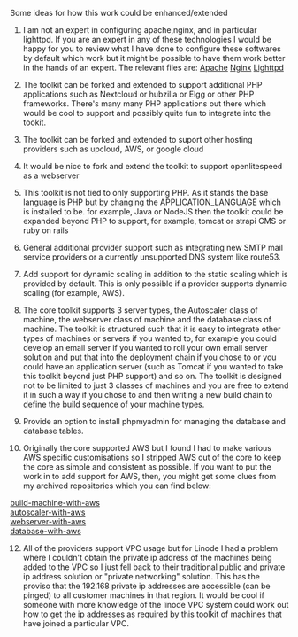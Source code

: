 Some ideas for how this work could be enhanced/extended

1. I am not an expert in configuring apache,nginx, and in particular lighttpd. If you are an expert in any of these technologies I would be happy for you to review what I have done to configure these softwares by default which work but it might be possible to have them work better in the hands of an expert.
The relevant files are: [Apache](https://github.com/wintersys-projects/adt-webserver-scripts/blob/master/providerscripts/webserver/configuration/InstallApache.sh) [Nginx](https://github.com/wintersys-projects/adt-webserver-scripts/blob/master/providerscripts/webserver/configuration/InstallNginx.sh) [Lighttpd](https://github.com/wintersys-projects/adt-webserver-scripts/blob/master/providerscripts/webserver/configuration/InstallLighttpd.sh)

3. The toolkit can be forked and extended to support additional PHP applications such as Nextcloud or hubzilla or Elgg or other PHP frameworks. There's many many PHP applications out there which would be cool to support and possibly quite fun to integrate into the tookit.
4. The toolkit can be forked and extended to suport other hosting providers such as upcloud, AWS, or google cloud
5. It would be nice to fork and extend the toolkit to support openlitespeed as a webserver
6. This toolkit is not tied to only supporting PHP. As it stands the base language is PHP but by changing the APPLICATION_LANGUAGE which is installed to be. for example, Java or NodeJS then the toolkit could be expanded beyond PHP to support, for example, tomcat or strapi CMS or ruby on rails
7. General additional provider support such as integrating new SMTP mail service providers or a currently unsupported DNS system like route53. 
8. Add support for dynamic scaling in addition to the static scaling which is provided by default. This is only possible if a provider supports dynamic scaling (for example, AWS).  
9. The core toolkit supports 3 server types, the Autoscaler class of machine, the webserver class of machine and the database class of machine. The toolkit is structured such that it is easy to integrate other types of machines or servers if you wanted to, for example you could develop an email server if you wanted to roll your own email server solution and put that into the deployment chain if you chose to or you could have an application server (such as Tomcat if you wanted to take this toolkit beyond just PHP support) and so on. The toolkit is designed not to be limited to just 3 classes of machines and you are free to extend it in such a way if you chose to and then writing a new build chain to define the build sequence of your machine types.
10. Provide an option to install phpmyadmin for managing the database and database tables.
11. Originally the core supported AWS but I found I had to make various AWS specific customisations so I stripped AWS out of the core to keep the core as simple and consistent as possible. If you want to put the work in to add support for AWS, then, you might get some clues from my archived repositories which you can find below:

[build-machine-with-aws](https://github.com/wintersys-projects/adt-build-machine-scripts-withaws)  
[autoscaler-with-aws](https://github.com/wintersys-projects/adt-autoscaler-scripts-withaws)  
[webserver-with-aws](https://github.com/wintersys-projects/adt-webserver-scripts-withaws)  
[database-with-aws](https://github.com/wintersys-projects/adt-database-scripts-withaws)  

12. All of the providers support VPC usage but for Linode I had a problem where I couldn't obtain the private ip address of the machines being added to the VPC so I just fell back to their traditional public and private ip address solution or "private networking" solution. This has the proviso that the 192.168 private ip addresses are accessible (can be pinged) to all customer machines in that region. It would be cool if someone with more knowledge of the linode VPC system could work out how to get the ip addresses as required by this toolkit of machines that have joined a particular VPC. 


